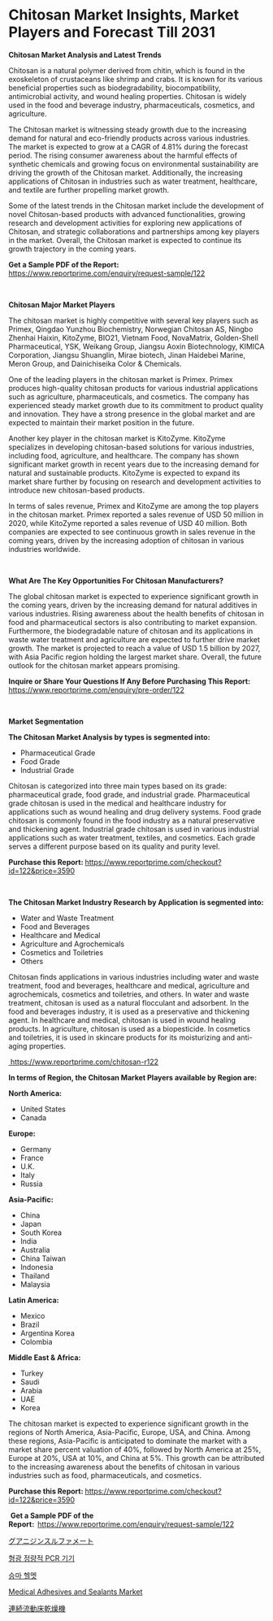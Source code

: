 <p><h1>Chitosan Market Insights, Market Players and Forecast Till 2031</h1></p><p><strong>Chitosan Market Analysis and Latest Trends</strong></p>
<p><p>Chitosan is a natural polymer derived from chitin, which is found in the exoskeleton of crustaceans like shrimp and crabs. It is known for its various beneficial properties such as biodegradability, biocompatibility, antimicrobial activity, and wound healing properties. Chitosan is widely used in the food and beverage industry, pharmaceuticals, cosmetics, and agriculture.</p><p>The Chitosan market is witnessing steady growth due to the increasing demand for natural and eco-friendly products across various industries. The market is expected to grow at a CAGR of 4.81% during the forecast period. The rising consumer awareness about the harmful effects of synthetic chemicals and growing focus on environmental sustainability are driving the growth of the Chitosan market. Additionally, the increasing applications of Chitosan in industries such as water treatment, healthcare, and textile are further propelling market growth.</p><p>Some of the latest trends in the Chitosan market include the development of novel Chitosan-based products with advanced functionalities, growing research and development activities for exploring new applications of Chitosan, and strategic collaborations and partnerships among key players in the market. Overall, the Chitosan market is expected to continue its growth trajectory in the coming years.</p></p>
<p><strong>Get a Sample PDF of the Report:&nbsp;</strong> <a href="https://www.reportprime.com/enquiry/request-sample/122">https://www.reportprime.com/enquiry/request-sample/122</a></p>
<p>&nbsp;</p>
<p><strong>Chitosan Major Market Players</strong></p>
<p><p>The chitosan market is highly competitive with several key players such as Primex, Qingdao Yunzhou Biochemistry, Norwegian Chitosan AS, Ningbo Zhenhai Haixin, KitoZyme, BIO21, Vietnam Food, NovaMatrix, Golden-Shell Pharmaceutical, YSK, Weikang Group, Jiangsu Aoxin Biotechnology, KIMICA Corporation, Jiangsu Shuanglin, Mirae biotech, Jinan Haidebei Marine, Meron Group, and Dainichiseika Color & Chemicals.</p><p>One of the leading players in the chitosan market is Primex. Primex produces high-quality chitosan products for various industrial applications such as agriculture, pharmaceuticals, and cosmetics. The company has experienced steady market growth due to its commitment to product quality and innovation. They have a strong presence in the global market and are expected to maintain their market position in the future.</p><p>Another key player in the chitosan market is KitoZyme. KitoZyme specializes in developing chitosan-based solutions for various industries, including food, agriculture, and healthcare. The company has shown significant market growth in recent years due to the increasing demand for natural and sustainable products. KitoZyme is expected to expand its market share further by focusing on research and development activities to introduce new chitosan-based products.</p><p>In terms of sales revenue, Primex and KitoZyme are among the top players in the chitosan market. Primex reported a sales revenue of USD 50 million in 2020, while KitoZyme reported a sales revenue of USD 40 million. Both companies are expected to see continuous growth in sales revenue in the coming years, driven by the increasing adoption of chitosan in various industries worldwide.</p></p>
<p>&nbsp;</p>
<p><strong>What Are The Key Opportunities For Chitosan Manufacturers?</strong></p>
<p><p>The global chitosan market is expected to experience significant growth in the coming years, driven by the increasing demand for natural additives in various industries. Rising awareness about the health benefits of chitosan in food and pharmaceutical sectors is also contributing to market expansion. Furthermore, the biodegradable nature of chitosan and its applications in waste water treatment and agriculture are expected to further drive market growth. The market is projected to reach a value of USD 1.5 billion by 2027, with Asia Pacific region holding the largest market share. Overall, the future outlook for the chitosan market appears promising.</p></p>
<p><strong>Inquire or Share Your Questions If Any Before Purchasing This Report:</strong> <a href="https://www.reportprime.com/enquiry/pre-order/122">https://www.reportprime.com/enquiry/pre-order/122</a></p>
<p>&nbsp;</p>
<p><strong>Market Segmentation</strong></p>
<p><strong>The Chitosan Market Analysis by types is segmented into:</strong></p>
<p><ul><li>Pharmaceutical Grade</li><li>Food Grade</li><li>Industrial Grade</li></ul></p>
<p><p>Chitosan is categorized into three main types based on its grade: pharmaceutical grade, food grade, and industrial grade. Pharmaceutical grade chitosan is used in the medical and healthcare industry for applications such as wound healing and drug delivery systems. Food grade chitosan is commonly found in the food industry as a natural preservative and thickening agent. Industrial grade chitosan is used in various industrial applications such as water treatment, textiles, and cosmetics. Each grade serves a different purpose based on its quality and purity level.</p></p>
<p><strong>Purchase this Report:&nbsp;</strong><a href="https://www.reportprime.com/checkout?id=122&price=3590">https://www.reportprime.com/checkout?id=122&price=3590</a></p>
<p>&nbsp;</p>
<p><strong>The Chitosan Market Industry Research by Application is segmented into:</strong></p>
<p><ul><li>Water and Waste Treatment</li><li>Food and Beverages</li><li>Healthcare and Medical</li><li>Agriculture and Agrochemicals</li><li>Cosmetics and Toiletries</li><li>Others</li></ul></p>
<p><p>Chitosan finds applications in various industries including water and waste treatment, food and beverages, healthcare and medical, agriculture and agrochemicals, cosmetics and toiletries, and others. In water and waste treatment, chitosan is used as a natural flocculant and adsorbent. In the food and beverages industry, it is used as a preservative and thickening agent. In healthcare and medical, chitosan is used in wound healing products. In agriculture, chitosan is used as a biopesticide. In cosmetics and toiletries, it is used in skincare products for its moisturizing and anti-aging properties.</p></p>
<p><a href="https://www.reportprime.com/chitosan-r122">&nbsp;https://www.reportprime.com/chitosan-r122</a></p>
<p><strong>In terms of Region, the Chitosan Market Players available by Region are:</strong></p>
<p>
    <p> <strong> North America: </strong>
        <ul>
            <li>United States</li>
            <li>Canada</li>
        </ul>
        </p> 
    <p> <strong> Europe: </strong>
        <ul>
            <li>Germany</li>
            <li>France</li>
            <li>U.K.</li>
            <li>Italy</li>
            <li>Russia</li>
        </ul>
        </p> 
    <p> <strong> Asia-Pacific: </strong>
        <ul>
            <li>China</li>
            <li>Japan</li>
            <li>South Korea</li>
            <li>India</li>
            <li>Australia</li>
            <li>China Taiwan</li>
            <li>Indonesia</li>
            <li>Thailand</li>
            <li>Malaysia</li>
        </ul>
        </p> 
    <p> <strong> Latin America: </strong>
        <ul>
            <li>Mexico</li>
            <li>Brazil</li>
            <li>Argentina Korea</li>
            <li>Colombia</li>
        </ul>
        </p> 
    <p> <strong> Middle East & Africa: </strong>
        <ul>
            <li>Turkey</li>
            <li>Saudi</li>
            <li>Arabia</li>
            <li>UAE</li>
            <li>Korea</li>
        </ul>
    </p>
    </p>
<p><p>The chitosan market is expected to experience significant growth in the regions of North America, Asia-Pacific, Europe, USA, and China. Among these regions, Asia-Pacific is anticipated to dominate the market with a market share percent valuation of 40%, followed by North America at 25%, Europe at 20%, USA at 10%, and China at 5%. This growth can be attributed to the increasing awareness about the benefits of chitosan in various industries such as food, pharmaceuticals, and cosmetics.</p></p>
<p><strong>Purchase this Report: </strong><a href="https://www.reportprime.com/checkout?id=122&price=3590">https://www.reportprime.com/checkout?id=122&price=3590</a></p>
<p>&nbsp;<strong>Get a Sample PDF of the Report:&nbsp;&nbsp;</strong><a href="https://www.reportprime.com/enquiry/request-sample/122">https://www.reportprime.com/enquiry/request-sample/122</a></p>
<p><strong></strong></p>
<p><p><a href="https://github.com/JerelSchulit20231/Market-Research-Report-List-1/blob/main/992840069791.md">グアニジンスルファメート</a></p><p><a href="https://medium.com/@daveblock56/%ED%98%95%EA%B4%91-%EC%A0%95%EB%9F%89-pcr-%EA%B8%B0%EA%B8%B0-%EC%8B%9C%EC%9E%A5%EC%9D%80-%EC%8B%9C%EC%9E%A5-%EC%A0%90%EC%9C%A0%EC%9C%A8-%EC%8B%9C%EC%9E%A5-%EB%8F%99%ED%96%A5-%EB%B0%8F-%EC%8B%9C%EC%9E%A5-%EC%84%B1%EC%9E%A5%EC%97%90-%EA%B4%80%ED%95%9C-%EC%A0%95%EB%B3%B4%EB%A5%BC-%EC%A0%9C%EA%B3%B5%ED%95%A9%EB%8B%88%EB%8B%A4-568b5caf4df0">형광 정량적 PCR 기기</a></p><p><a href="https://medium.com/@felipegrrady654556/%EB%A7%88%EC%82%AC%EB%AA%A9-%ED%88%AC%ED%84%B1%ED%83%80%EA%B8%B0-%ED%97%AC%EB%A9%A7-%EC%8B%9C%EC%9E%A5%EC%9D%80-%EC%8B%9C%EC%9E%A5-%EC%A0%90%EC%9C%A0%EC%9C%A8-%EC%8B%9C%EC%9E%A5-%ED%8A%B8%EB%A0%8C%EB%93%9C-%EB%B0%8F-%EC%8B%9C%EC%9E%A5-%EC%84%B1%EC%9E%A5%EC%97%90-%EA%B4%80%ED%95%9C-%EC%A0%95%EB%B3%B4%EB%A5%BC-%EC%A0%9C%EA%B3%B5%ED%95%A9%EB%8B%88%EB%8B%A4-684fc8526aba">승마 헬멧</a></p><p><a href="https://github.com/seekum/Market-Research-Report-List-2/blob/main/medical-adhesives-and-sealants-market.md">Medical Adhesives and Sealants Market</a></p><p><a href="https://github.com/NovaStamm2023/Market-Research-Report-List-1/blob/main/918401869790.md">連続流動床乾燥機</a></p></p>